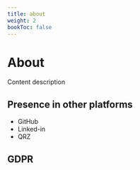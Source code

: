 ```yaml
---
title: about
weight: 2
bookToc: false
---
```


# About

Content description

## Presence in other platforms
* GitHub
* Linked-in
* QRZ

## GDPR